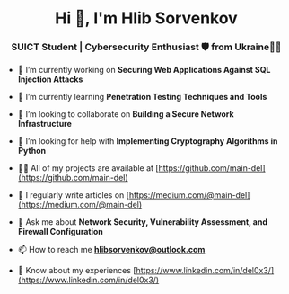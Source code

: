 <h1 align="center">Hi 👋, I'm Hlib Sorvenkov</h1>
<h3 align="center">SUICT Student | Cybersecurity Enthusiast 🛡️ from Ukraine💙💛</h3>

- 🔭 I’m currently working on **Securing Web Applications Against SQL Injection Attacks**

- 🌱 I’m currently learning **Penetration Testing Techniques and Tools**

- 👯 I’m looking to collaborate on **Building a Secure Network Infrastructure**

- 🤝 I’m looking for help with **Implementing Cryptography Algorithms in Python**

- 👨‍💻 All of my projects are available at [https://github.com/main-del](https://github.com/main-del)

- 📝 I regularly write articles on [https://medium.com/@main-del](https://medium.com/@main-del)

- 💬 Ask me about **Network Security, Vulnerability Assessment, and Firewall Configuration**

- 📫 How to reach me **hlibsorvenkov@outlook.com**

- 📄 Know about my experiences [https://www.linkedin.com/in/del0x3/](https://www.linkedin.com/in/del0x3/)
